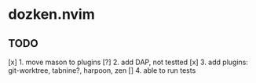# dozken.nvim
## TODO
[x] 1. move mason to plugins
[?] 2. add DAP, not testted
[x] 3. add plugins: git-worktree, tabnine?, harpoon, zen
[] 4. able to run tests
